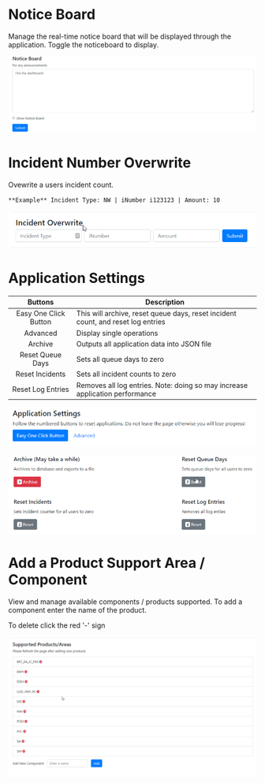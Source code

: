 # Notice Board
Manage the real-time notice board that will be displayed through the application.
Toggle the noticeboard to display.

![](../assets/notice_dashboard.png)

# Incident Number Overwrite
Ovewrite a users incident count.
```
**Example** Incident Type: NW | iNumber i123123 | Amount: 10
```

![](../assets/incident_overwrite.png)

# Application Settings
| Buttons|Description| 
|:-------------: |-------------|
| Easy One Click Button | This will archive, reset queue days, reset incident count, and reset log entries|
| Advanced | Display single operations |
| Archive | Outputs all application data into JSON file |
| Reset Queue Days | Sets all queue days to zero |
| Reset Incidents | Sets all incident counts to zero |
| Reset Log Entries | Removes all log entries. Note: doing so may increase application performance |
![](../assets/easy_one_click.png)

![](../assets/advanced_setting.png)

# Add a Product Support Area / Component
View and manage available components / products supported. To add a component enter the name of the product.

To delete click the red '-' sign

![](../assets/supported_products.png)
